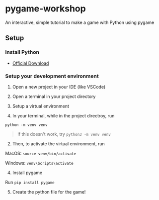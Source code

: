 # pygame-workshop
An interactive, simple tutorial to make a game with Python using pygame

## Setup

### Install Python

- [Official Download](https://www.python.org/downloads/)

### Setup your development environment

1. Open a new project in your IDE (like VSCode)

2. Open a terminal in your project directory

3. Setup a virtual environment

  1. In your terminal, while in the project directroy, run

  `python -m venv venv`

  > If this doesn't work, try `python3 -m venv venv`

  2. Then, to activate the virtual environment, run

  MacOS: `source venv/bin/activate`

  Windows: `venv\Scripts\activate`

4. Install pygame

  Run `pip install pygame`

5. Create the python file for the game!
